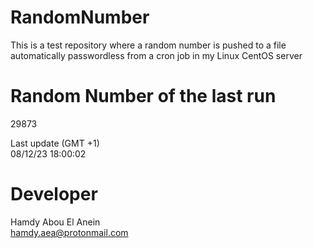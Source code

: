 # RandomNumber    
This is a test repository where a random number is pushed to a file automatically passwordless from a cron job in my Linux CentOS server    
# Random Number of the last run   
29873
      
Last update (GMT +1)    
08/12/23 18:00:02
# Developer    
Hamdy Abou El Anein   
hamdy.aea@protonmail.com
